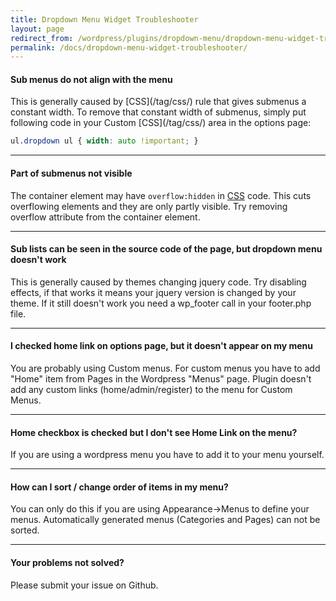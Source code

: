 ```yaml
---
title: Dropdown Menu Widget Troubleshooter
layout: page
redirect_from: /wordpress/plugins/dropdown-menu/dropdown-menu-widget-troubleshooter/
permalink: /docs/dropdown-menu-widget-troubleshooter/
---
```


<h4>Sub menus do not align with the menu</h4>
This is generally caused by [CSS](/tag/css/) rule that gives submenus a constant width. To remove that constant width of submenus, simply put following code in your Custom [CSS](/tag/css/) area in the options page:

```css
ul.dropdown ul { width: auto !important; }
```

 ***

<h4>Part of submenus not visible</h4>

The container element may have <code>overflow:hidden</code> in [CSS](/tag/css/) code. This cuts overflowing elements and they are only partly visible. Try removing overflow attribute from the container element.

 ***

<h4>Sub lists can be seen in the source code of the page, but dropdown menu doesn't work</h4>

This is generally caused by themes changing jquery code. Try disabling effects, if that works it means your jquery version is changed by your theme. If it still doesn't work you need a wp_footer call in your footer.php file.

 ***

<h4>I checked home link on options page, but it doesn't appear on my menu</h4>

You are probably using Custom menus. For custom menus you have to add "Home" item from Pages in the Wordpress "Menus" page. Plugin doesn't add any custom links (home/admin/register) to the menu for Custom Menus.

 ***

<h4>Home checkbox is checked but I don't see Home Link on the menu?</h4>

If you are using a wordpress menu you have to add it to your menu yourself.

 ***

<h4>How can I sort / change order of items in my menu?</h4>
You can only do this if you are using Appearance->Menus to define your menus. Automatically generated menus (Categories and Pages) can not be sorted.

 ***

<h4>Your problems not solved?</h4>

Please submit your issue on Github.
